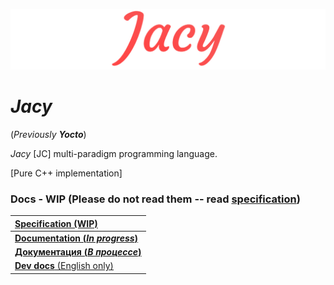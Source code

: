 ![Jacy](./img/JacyBorders.jpg)

# *Jacy*
(*Previously __Yocto__*)

*Jacy* [JC] multi-paradigm programming language.

[Pure C++ implementation]

### Docs - WIP (Please do not read them -- read [specification](docs/spec/index.md))

| [__Specification (WIP)__](docs/spec/index.md) |
| :--- |
| [__Documentation (*In progress*)__](docs/en_docs/getting_started.md) |
| [__Документация (*В процессе*)__](docs/ru_docs/getting_started.md) |
| [__Dev docs__ (English only)](docs/dev_docs/getting_started.md) |